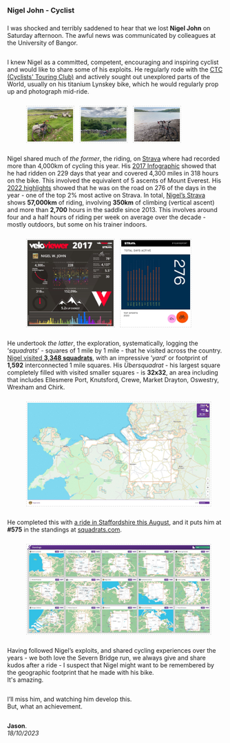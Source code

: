 ### Nigel John - Cyclist

<style>
    img {margin:4px; padding:2px; border:1px dashed #e0e0e0}
    p {padding-top:0.5em; padding-bottom:0.5em}
    h1 a {display:none}
    footer {visibility:hidden}
</style>

I was shocked and terribly saddened to hear that we lost **Nigel John** on Saturday afternoon.
The awful news was communicated by colleagues at the University of Bangor.

I knew Nigel as a committed, competent, encouraging and inspiring cyclist and would like to share some of his exploits.
He regularly rode with the [CTC (Cyclists' Touring Club)](https://www.cyclinguk.org/) and actively sought out unexplored parts of the World, usually on his titanium Lynskey bike, which he would regularly prop up and photograph mid-ride.

<div width="90%" style="padding-left:8%; padding-right:8%; align:center">
<a href="./img/nigelJohn.lynskey.02.jpg"><img width="25%" src="./img/nigelJohn.lynskey.02.jpg"/></a>
<a href="./img/nigelJohn.lynskey.01.jpg"><img width="25%" src="./img/nigelJohn.lynskey.01.jpg"/></a>
<a href="./img/nigelJohn.lynskey.03.jpg"><img width="25%" src="./img/nigelJohn.lynskey.03.jpg"/></a>
</div>

Nigel shared much of _the former_, the riding, on [Strava](https://www.strava.com/athletes/2710835/) where had recorded more than 4,000km of cycling this year. His [2017 Infographic](https://www.strava.com/athletes/2710835/posts/1057442) showed that he had ridden on 229 days that year and covered 4,300 miles in 318 hours on the bike. This involved the equivalent of 5 ascents of Mount Everest. His [2022 highlights](https://www.strava.com/athletes/2710835/posts/23031166) showed that he was on the road on 276 of the days in the year - one of the top 2% most active on Strava. In total, [Nigel’s Strava](https://www.strava.com/athletes/2710835) shows **57,000km** of riding, involving **350km** of climbing (vertical ascent) and more than **2,700** hours in the saddle since 2013. This involves around four and a half hours of riding per week on average over the decade - mostly outdoors, but some on his trainer indoors.

<div width="90%" style="padding-left:8%; padding-right:8%; align:center">
<a href="./img/nigelJohn.infoGraphic2017.2048x2048.jpg"><img height="200" src="./img/nigelJohn.infoGraphic2017.900.jpg"/></a>
<a href="./img/nigelJohn.highlights2022.2048x2048.jpg"><img height="200" src="./img/nigelJohn.highlights2022.900.jpg"/></a>
</div>

He undertook _the latter_, the exploration, systematically, logging the ‘_squadrats_’ - squares of 1 mile by 1 mile - that he visited across the country. [Nigel visited **3,348 squadrats**](https://squadrats.com/map/awbf6rDqhgeIeNGBatbCJkk9TEz2), with an impressive ‘_yard_’ or footprint of **1,592** interconnected 1 mile squares. His _Übersquadrat_ - his largest square completely filled with visited smaller squares - is **32x32**, an area including that includes Ellesmere Port, Knutsford, Crewe, Market Drayton, Oswestry, Wrexham and Chirk.

<div width="80%" style="padding-left:8%; padding-right:8%;  align:center"><a href="./img/squadrats.nigelJohn.uberSquadrat.v2.jpg"><img src="./img/squadrats.nigelJohn.uberSquadrat.v2.1200.jpg"/></a></div>

He completed this with [a ride in Staffordshire this August](https://www.strava.com/activities/9666488445), and it puts him at **#575** in the standings at [squadrats.com](https://squadrats.com/standings).

<div width="80%" style="padding-left:8%; padding-right:8%;  align:center"><a href="./img/squadrats.nigelJohn.standings.575.v2.jpg"><img src="./img/squadrats.nigelJohn.standings.575.v2.1200.jpg"/></a></div>

Having followed Nigel’s exploits, and shared cycling experiences over the years - we both love the Severn Bridge run, we always give and share kudos after a ride - I suspect that Nigel might want to be remembered by the geographic footprint that he made with his bike.<br/>It's amazing.

I’ll miss him, and watching him develop this.<br/>
But, what an achievement.

**Jason**.
<br/>_18/10/2023_
